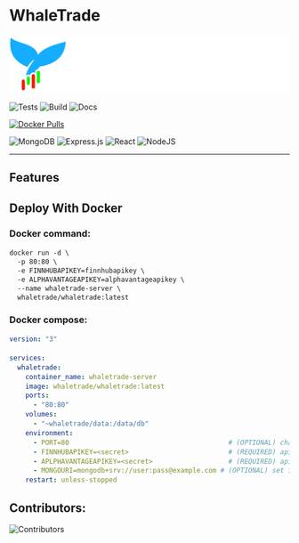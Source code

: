 # WhaleTrade

![ProjectLogo](https://github.com/LoganBrinsmead/WhaleTrade/blob/dev/front-end/src/component/logo/typelogo-full-color_white.png)

![Tests](https://github.com/LoganBrinsmead/WhaleTrade/actions/workflows/api_testing.yml/badge.svg?branch=main)
![Build](https://github.com/LoganBrinsmead/WhaleTrade/actions/workflows/run_dagger.yml/badge.svg?branch=main)
![Docs](https://github.com/LoganBrinsmead/WhaleTrade/actions/workflows/updateDocs.yml/badge.svg?branch=main)

[![Docker Pulls](https://img.shields.io/docker/pulls/whaletrade/whaletrade.svg)](https://hub.docker.com/r/whaletrade/whaletrade)

![MongoDB](https://img.shields.io/badge/MongoDB-%234ea94b.svg?style=for-the-badge&logo=mongodb&logoColor=white)
![Express.js](https://img.shields.io/badge/express.js-%23404d59.svg?style=for-the-badge&logo=express&logoColor=%2361DAFB)
![React](https://img.shields.io/badge/react-%2320232a.svg?style=for-the-badge&logo=react&logoColor=%2361DAFB)
![NodeJS](https://img.shields.io/badge/node.js-6DA55F?style=for-the-badge&logo=node.js&logoColor=white)
<hr>

## Features

## Deploy With Docker
### Docker command:
```shell
docker run -d \
  -p 80:80 \
  -e FINNHUBAPIKEY=finnhubapikey \
  -e ALPHAVANTAGEAPIKEY=alphavantageapikey \
  --name whaletrade-server \
  whaletrade/whaletrade:latest
```
### Docker compose:
```yaml
version: "3"

services:
  whaletrade:
    container_name: whaletrade-server
    image: whaletrade/whaletrade:latest
    ports:
      - "80:80"
    volumes:
      - "~whaletrade/data:/data/db"
    environment:
      - PORT=80                                        # (OPTIONAL) change the port of the server
      - FINNHUBAPIKEY=<secret>                         # (REQUIRED) api key from finnhub.io
      - APLPHAVANTAGEAPIKEY=<secret>                   # (REQUIRED) api key from alphavantage.co
      - MONGOURI=mongodb+srv://user:pass@example.com # (OPTIONAL) set if you don't want to use the packaged database
    restart: unless-stopped

```

## Contributors:
![Contributors](https://contrib.rocks/image?repo=LoganBrinsmead/WhaleTrade)